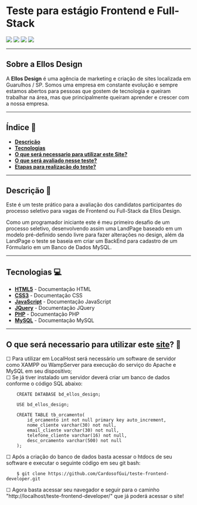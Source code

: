 # Teste para estágio Frontend e Full-Stack
<img src="https://img.shields.io/badge/PHP-777BB4?style=for-the-badge&logo=php&logoColor=white"> <img src="https://img.shields.io/badge/JavaScript-F7DF1E?style=for-the-badge&logo=javascript&logoColor=black"> <img src="https://img.shields.io/badge/jQuery-0769AD?style=for-the-badge&logo=jquery&logoColor=white"> <img src="https://img.shields.io/badge/MySQL-00000F?style=for-the-badge&logo=mysql&logoColor=white">

---

## Sobre a Ellos Design

A **Ellos Design** é uma agência de marketing e criação de sites localizada em Guarulhos / SP. Somos uma empresa em constante evolução e sempre estamos abertos para pessoas que gostem de tecnologia e queiram trabalhar na área, mas que principalmente queiram aprender e crescer com a nossa empresa.

---

## Índice 📖
* __[Descrição](#description)__
* __[Tecnologias](#technologies)__
* __[O que será necessario para utilizar este Site?](#necessary)__
* __[O que será avaliado nesse teste?](#test)__
* __[Etapas para realização do teste?](#etapas)__

---

## Descrição 📌 <a name="description"></a>
Este é um teste prático para a avaliação dos candidatos participantes do processo seletivo para vagas de Frontend ou Full-Stack da Ellos Design.
<p>Como um programador iniciante este é meu primeiro desafio de um processo seletivo, desenvolvendo assim uma LandPage baseado em um modelo pré-definido sendo livre para fazer alterações no design, além da LandPage o teste se baseia em criar um BackEnd para cadastro de um Fórmulario em um Banco de Dados MySQL.


---

## Tecnologias 💻 <a name="technologies"></a>
* __[HTML5](https://developer.mozilla.org/pt-BR/docs/Web/HTML)__ - Documentação HTML
* __[CSS3](https://developer.mozilla.org/pt-BR/docs/Web/CSS)__ - Documentação CSS
* __[JavaScript](https://developer.mozilla.org/pt-BR/docs/Web/JavaScript)__ - Documentação JavaScript
* __[JQuery](https://api.jquery.com/)__ - Documentação JQuery
* __[PHP](https://www.php.net/docs.php)__ - Documentação PHP
* __[MySQL](https://dev.mysql.com/doc/)__ - Documentação MySQL

---

## O que será necessario para utilizar este __[site](https://teste-ellos-design.herokuapp.com/)__? 📝 <a name="necessary">
☐ Para utilizar em LocalHost será necessário um software de servidor como XAMPP ou WampServer para execução do serviço do Apache e MySQL em seu dispositivo; <br>
☐ Se já tiver instalado um servidor deverá criar um banco de dados conforme o código SQL abaixo:<br>
```
    CREATE DATABASE bd_ellos_design;

    USE bd_ellos_design;

    CREATE TABLE tb_orcamento(
        id_orcamento int not null primary key auto_increment,
        nome_cliente varchar(30) not null,
        email_cliente varchar(30) not null,
        telefone_cliente varchar(16) not null,
        desc_orcamento varchar(500) not null
    );
```
☐ Após a criação do banco de dados basta acessar o htdocs de seu software e executar o seguinte código em seu git bash:<br>
```
    $ git clone https://github.com/CardosofGui/teste-frontend-developer.git
```
☐ Agora basta acessar seu navegador e seguir para o caminho "http://localhost/teste-frontend-developer/" que já poderá acessar o site!
